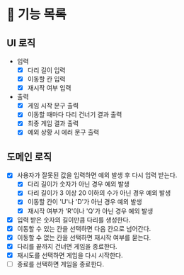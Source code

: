 # 📍 기능 목록

## UI 로직

- 입력
  - [x] 다리 길이 입력
  - [x] 이동할 칸 입력
  - [x] 재시작 여부 입력
- 출력
  - [x] 게임 시작 문구 출력
  - [x] 이동할 때마다 다리 건너기 결과 출력
  - [x] 최종 게임 결과 출력
  - [x] 예외 상황 시 에러 문구 출력

## 도메인 로직

- [x] 사용자가 잘못된 값을 입력하면 예외 발생 후 다시 입력 받는다.
  - [x] 다리 길이가 숫자가 아닌 경우 예외 발생
  - [x] 다리 길이가 3 이상 20 이하의 수가 아닌 경우 예외 발생
  - [x] 이동할 칸이 'U'나 'D'가 아닌 경우 예외 발생
  - [x] 재시작 여부가 'R'이나 'Q'가 아닌 경우 예외 발생
- [x] 입력 받은 숫자의 길이만큼 다리를 생성한다.
- [x] 이동할 수 있는 칸을 선택하면 다음 칸으로 넘어간다.
- [x] 이동할 수 없는 칸을 선택하면 재시작 여부를 묻는다.
- [x] 다리를 끝까지 건너면 게임을 종료한다.
- [x] 재시도를 선택하면 게임을 다시 시작한다.
- [ ] 종료를 선택하면 게임을 종료한다.

